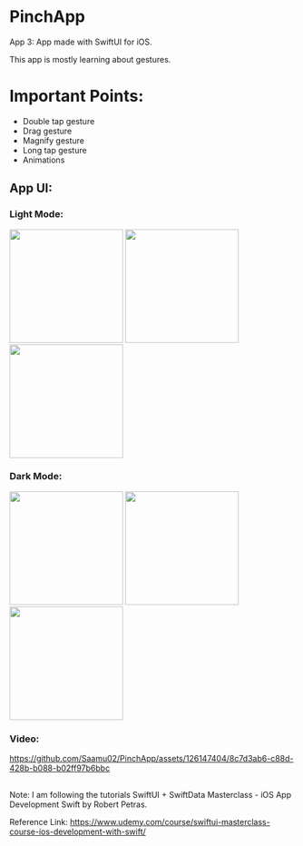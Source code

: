 # PinchApp

App 3: App made with SwiftUI for iOS.

This app is mostly learning about gestures.

# Important Points:
- Double tap gesture
- Drag gesture
- Magnify gesture
- Long tap gesture
- Animations

## App UI:

### Light Mode:

<img src="https://github.com/Saamu02/PinchApp/assets/126147404/ce811679-9c8a-4b51-adaa-85bd3b0aa51a" width="200" />
<img src="https://github.com/Saamu02/PinchApp/assets/126147404/f379be9d-457d-4784-97ee-434679afab41" width="200" />
<img src="https://github.com/Saamu02/PinchApp/assets/126147404/670328f2-1307-4411-834a-4014299d57fe" width="200" />


### Dark Mode:

<img src="https://github.com/Saamu02/PinchApp/assets/126147404/9b1c4490-af36-4c8c-b723-3f73a4c8336e" width="200" />
<img src="https://github.com/Saamu02/PinchApp/assets/126147404/a36bd6ce-1049-47ef-b2c7-34672a7cfc38" width="200" />
<img src="https://github.com/Saamu02/PinchApp/assets/126147404/8615cddb-9ebe-48a6-a55f-c8bf841b5aac" width="200" />


### Video:

https://github.com/Saamu02/PinchApp/assets/126147404/8c7d3ab6-c88d-428b-b088-b02ff97b6bbc


## 
## 

Note: I am following the tutorials SwiftUI + SwiftData Masterclass - iOS App Development Swift by Robert Petras.

Reference Link: https://www.udemy.com/course/swiftui-masterclass-course-ios-development-with-swift/



